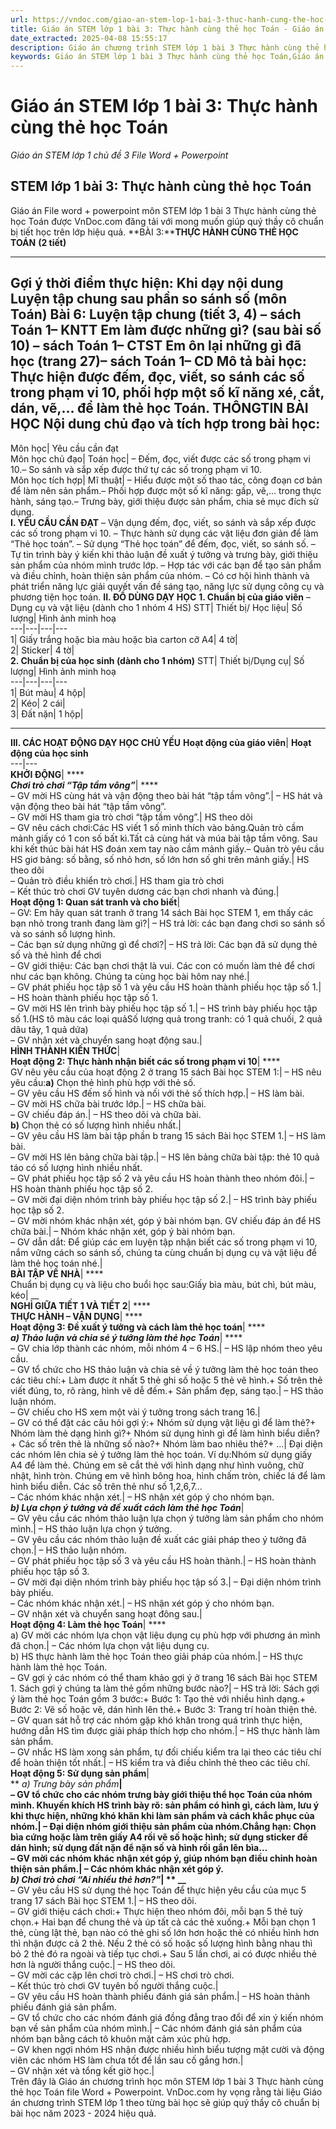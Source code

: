 ```yaml
---
url: https://vndoc.com/giao-an-stem-lop-1-bai-3-thuc-hanh-cung-the-hoc-toan-303171
title: Giáo án STEM lớp 1 bài 3: Thực hành cùng thẻ học Toán - Giáo án STEM lớp 1 chủ đề 3 File Word + Powerpoint - VnDoc.com
date_extracted: 2025-04-08 15:55:17
description: Giáo án chương trình STEM lớp 1 bài 3 Thực hành cùng thẻ học Toán bao gồm đầy đủ file Word + powerpoint giúp quý thầy cô lên tiết học hiệu quả.
keywords: Giáo án STEM lớp 1 bài 3 Thực hành cùng thẻ học Toán,Giáo án STEM lớp 1 chủ đề 3,Giáo án STEM lớp 1 bài 3,giáo án bài học stem lớp 1 bài 3,giáo án môn stem lớp 1 bài 3,giáo án Chương trình STEM lớp 1 bài 3,bài học stem lớp 1 bài 3,bài học stem lớp 1 chủ đề 3,bài 3 Thực hành cùng thẻ học Toán
---
```


# Giáo án STEM lớp 1 bài 3: Thực hành cùng thẻ học Toán
 _Giáo án STEM lớp 1 chủ đề 3 File Word + Powerpoint_
## STEM lớp 1 bài 3: Thực hành cùng thẻ học Toán
Giáo án File word + powerpoint môn STEM lớp 1 bài 3 Thực hành cùng thẻ học Toán được VnDoc.com đăng tải với mong muốn giúp quý thầy cô chuẩn bị tiết học trên lớp hiệu quả.
**BÀI 3:****THỰC HÀNH CÙNG THẺ HỌC TOÁN**
**\(2 tiết\)**
****
**Gợi ý thời điểm thực hiện:**
Khi dạy nội dung Luyện tập chung sau phần so sánh số \(môn Toán\)
Bài 6: Luyện tập chung \(tiết 3, 4\) – sách Toán 1– KNTT
Em làm được những gì? \(sau bài số 10\) – sách Toán 1– CTST
Em ôn lại những gì đã học \(trang 27\)– sách Toán 1– CD
**Mô tả bài học:**
Thực hiện được đếm, đọc, viết, so sánh các số trong phạm vi 10, phối hợp một số kĩ năng xé, cắt, dán, vẽ,… để làm thẻ học Toán.
**THÔNG****TIN BÀI HỌC******
**Nội dung chủ đạo và tích hợp trong bài học:**  
---  
Môn học| Yêu cầu cần đạt  
Môn học chủ đạo| Toán học| – Đếm, đọc, viết được các số trong phạm vi 10.– So sánh và sắp xếp được thứ tự các số trong phạm vi 10.  
Môn học tích hợp| Mĩ thuật| – Hiểu được một số thao tác, công đoạn cơ bản để làm nên sản phẩm.– Phối hợp được một số kĩ năng: gấp, vẽ,... trong thực hành, sáng tạo.– Trưng bày, giới thiệu được sản phẩm, chia sẻ mục đích sử dụng.  
**I. YÊU CẦU CẦN ĐẠT**
– Vận dụng đếm, đọc, viết, so sánh và sắp xếp được các số trong phạm vi 10.
– Thực hành sử dụng các vật liệu đơn giản để làm “Thẻ học toán”.
– Sử dụng “Thẻ học toán” để đếm, đọc, viết, so sánh số.
– Tự tin trình bày ý kiến khi thảo luận đề xuất ý tưởng và trưng bày, giới thiệu sản phẩm của nhóm mình trước lớp.
– Hợp tác với các bạn để tạo sản phẩm và điều chỉnh, hoàn thiện sản phẩm của nhóm.
– Có cơ hội hình thành và phát triển năng lực giải quyết vấn đề sáng tạo, năng lực sử dụng công cụ và phương tiện học toán.
**II. ĐỒ DÙNG DẠY HỌC**
**1\. Chuẩn bị của giáo viên**
– Dụng cụ và vật liệu \(dành cho 1 nhóm 4 HS\)
STT| Thiết bị/ Học liệu| Số lượng| Hình ảnh minh hoạ  
---|---|---|---  
1| Giấy trắng hoặc bìa màu hoặc bìa carton cỡ A4| 4 tờ|   
2| Sticker| 4 tờ|   
**2\. Chuẩn bị của học sinh \(dành cho 1 nhóm\)**
STT| Thiết bị/Dụng cụ| Số lượng| Hình ảnh minh hoạ  
---|---|---|---  
1| Bút màu| 4 hộp|   
2| Kéo| 2 cái|   
3| Đất nặn| 1 hộp|   
****
**III. CÁC HOẠT ĐỘNG DẠY HỌC CHỦ YẾU**
**Hoạt động của giáo viên**| **Hoạt động của học sinh**  
---|---  
**KHỞI ĐỘNG**| ****  
**_Chơi trò chơi “Tập tầm vông”_**| ****  
– GV mời HS cùng hát và vận động theo bài hát “tập tầm vông”.| – HS hát và vận động theo bài hát “tập tầm vông”.  
– GV mời HS tham gia trò chơi “tập tầm vông”.| HS theo dõi  
– GV nêu cách chơi:Các HS viết 1 số mình thích vào bảng.Quản trò cầm mảnh giấy có 1 con số bất kì.Tất cả cùng hát và múa bài tập tầm vông. Sau khi kết thúc bài hát HS đoán xem tay nào cầm mảnh giấy.– Quản trò yêu cầu HS giơ bảng: số bằng, số nhỏ hơn, số lớn hơn số ghi trên mảnh giấy.| HS theo dõi  
– Quản trò điều khiển trò chơi.| HS tham gia trò chơi  
– Kết thúc trò chơi GV tuyên dương các bạn chơi nhanh và đúng.|   
**Hoạt động 1: Quan sát tranh và cho biết**|   
– GV: Em hãy quan sát tranh ở trang 14 sách Bài học STEM 1, em thấy các bạn nhỏ trong tranh đang làm gì?| – HS trả lời: các bạn đang chơi so sánh số và so sánh số lượng hình.  
– Các bạn sử dụng những gì để chơi?| – HS trả lời: Các bạn đã sử dụng thẻ số và thẻ hình để chơi  
– GV giới thiệu: Các bạn chơi thật là vui. Các con có muốn làm thẻ để chơi như các bạn không. Chúng ta cùng học bài hôm nay nhé.|   
– GV phát phiếu học tập số 1 và yêu cầu HS hoàn thành phiếu học tập số 1.| – HS hoàn thành phiếu học tập số 1.  
– GV mời HS lên trình bày phiếu học tập số 1.| – HS trình bày phiếu học tập số 1.\(HS tô màu các loại quảSố lượng quả trong tranh: có 1 quả chuối, 2 quả dâu tây, 1 quả dứa\)  
– GV nhận xét và chuyển sang hoạt động sau.|   
**HÌNH THÀNH KIẾN THỨC**|   
**Hoạt động 2: Thực hành nhận biết các số trong phạm vi 10**| ****  
GV nêu yêu cầu của hoạt động 2 ở trang 15 sách Bài học STEM 1:| – HS nêu yêu cầu:**a\)** Chọn thẻ hình phù hợp với thẻ số.  
– GV yêu cầu HS đếm số hình và nối với thẻ số thích hợp.| – HS làm bài.  
– GV mời HS chữa bài trước lớp.| – HS chữa bài.  
– GV chiếu đáp án.| – HS theo dõi và chữa bài.  
**b\)** Chọn thẻ có số lượng hình nhiều nhất.|   
– GV yêu cầu HS làm bài tập phần b trang 15 sách Bài học STEM 1.| – HS làm bài.  
– GV mời HS lên bảng chữa bài tập.| – HS lên bảng chữa bài tập: thẻ 10 quả táo có số lượng hình nhiều nhất.  
– GV phát phiếu học tập số 2 và yêu cầu HS hoàn thành theo nhóm đôi.| – HS hoàn thành phiếu học tập số 2.  
– GV mời đại diện nhóm trình bày phiếu học tập số 2.| – HS trình bày phiếu học tập số 2.  
– GV mời nhóm khác nhận xét, góp ý bài nhóm bạn. GV chiếu đáp án để HS chữa bài.| – Nhóm khác nhận xét, góp ý bài nhóm bạn.  
– GV dẫn dắt: Để giúp các em luyện tập nhận biết các số trong phạm vi 10, nắm vững cách so sánh số, chúng ta cùng chuẩn bị dụng cụ và vật liệu để làm thẻ học toán nhé.|   
**BÀI TẬP VỀ NHÀ**| ****  
Chuẩn bị dụng cụ và liệu cho buổi học sau:Giấy bìa màu, bút chì, bút màu, kéo|  __  
**NGHỈ GIỮA TIẾT 1 VÀ TIẾT 2**| ****  
**THỰC HÀNH – VẬN DỤNG**| ****  
**Hoạt động 3: Đề xuất ý tưởng và cách làm thẻ học toán**| ****  
**_a\) Thảo luận và chia sẻ ý tưởng làm thẻ học Toán_**| ****  
– GV chia lớp thành các nhóm, mỗi nhóm 4 – 6 HS.| – HS lập nhóm theo yêu cầu.  
– GV tổ chức cho HS thảo luận và chia sẻ về ý tưởng làm thẻ học toán theo các tiêu chí:\+ Làm được ít nhất 5 thẻ ghi số hoặc 5 thẻ vẽ hình.\+ Số trên thẻ viết đúng, to, rõ ràng, hình vẽ dễ đếm.\+ Sản phẩm đẹp, sáng tạo.| – HS thảo luận nhóm.  
– GV chiếu cho HS xem một vài ý tưởng trong sách trang 16.|   
– GV có thể đặt các câu hỏi gợi ý:\+ Nhóm sử dụng vật liệu gì để làm thẻ?\+ Nhóm làm thẻ dạng hình gì?\+ Nhóm sử dụng hình gì để làm hình biểu diễn?\+ Các số trên thẻ là những số nào?\+ Nhóm làm bao nhiêu thẻ?\+ ...| Đại diện các nhóm lên chia sẻ ý tưởng làm thẻ học toán. Ví dụ:Nhóm sử dụng giấy A4 để làm thẻ. Chúng em sẽ cắt thẻ với hình dạng như hình vuông, chữ nhật, hình tròn. Chúng em vẽ hình bông hoa, hình chấm tròn, chiếc lá để làm hình biểu diễn. Các số trên thẻ như số 1,2,6,7...  
– Các nhóm khác nhận xét.| – HS nhận xét góp ý cho nhóm bạn.  
**_b\) Lựa chọn ý tưởng và đề xuất cách làm thẻ học Toán_**|   
– GV yêu cầu các nhóm thảo luận lựa chọn ý tưởng làm sản phẩm cho nhóm mình.| – HS thảo luận lựa chọn ý tưởng.  
– GV yêu cầu các nhóm thảo luận đề xuất các giải pháp theo ý tưởng đã chọn.| – HS thảo luận nhóm.  
– GV phát phiếu học tập số 3 và yêu cầu HS hoàn thành.| – HS hoàn thành phiếu học tập số 3.  
– GV mời đại diện nhóm trình bày phiếu học tập số 3.| – Đại diện nhóm trình bày phiếu.  
– Các nhóm khác nhận xét.| – HS nhận xét góp ý cho nhóm bạn.  
– GV nhận xét và chuyển sang hoạt đông sau.|   
**Hoạt động 4: Làm thẻ học Toán**| ****  
a\) GV mời các nhóm lựa chọn vật liệu dụng cụ phù hợp với phương án mình đã chọn.| – Các nhóm lựa chọn vật liệu dụng cụ.  
b\) HS thực hành làm thẻ học Toán theo giải pháp của nhóm.| – HS thực hành làm thẻ học Toán.  
– GV gợi ý các nhóm có thể tham khảo gợi ý ở trang 16 sách Bài học STEM 1. Sách gợi ý chúng ta làm thẻ gồm những bước nào?| – HS trả lời: Sách gợi ý làm thẻ học Toán gồm 3 bước:\+ Bước 1: Tạo thẻ với nhiều hình dạng.\+ Bước 2: Vẽ số hoặc vẽ, dán hình lên thẻ.\+ Bước 3: Trang trí hoàn thiện thẻ.  
– GV quan sát hỗ trợ các nhóm gặp khó khăn trong quá trình thực hiện, hướng dẫn HS tìm được giải pháp thích hợp cho nhóm.| – HS thực hành làm sản phẩm.  
– GV nhắc HS làm xong sản phẩm, tự đối chiếu kiểm tra lại theo các tiêu chí để hoàn thiện tốt nhất.| – HS kiểm tra và điều chỉnh thẻ theo các tiêu chí.  
**Hoạt động 5: Sử dụng sản phẩm**|   
** _a\) Trưng bày sản phẩm_**|   
– GV tổ chức cho các nhóm trưng bày giới thiệu thể học Toán của nhóm mình. Khuyến khích HS trình bày rõ: sản phẩm có hình gì, cách làm, lưu ý khi thực hiện, những khó khăn khi làm sản phẩm và cách khắc phục của nhóm.| – Đại diện nhóm giới thiệu sản phẩm của nhóm.Chẳng hạn: Chọn bìa cứng hoặc làm trên giấy A4 rồi vẽ số hoặc hình; sử dụng sticker để dán hình; sử dụng đất nặn để nặn số và hình rồi gắn lên bìa…  
– GV mời các nhóm khác nhận xét góp ý, giúp nhóm bạn điều chỉnh hoàn thiện sản phẩm.| – Các nhóm khác nhận xét góp ý.  
**_b\) Chơi trò chơi “Ai nhiều thẻ hơn?”_**| ** __**  
– GV yêu cầu HS sử dụng thẻ học Toán để thực hiện yêu cầu của mục 5 trang 17 sách Bài học STEM 1.| – HS theo dõi.  
– GV giới thiệu cách chơi:\+ Thực hiện theo nhóm đôi, mỗi bạn 5 thẻ tuỳ chọn.\+ Hai bạn để chung thẻ và úp tất cả các thẻ xuống.\+ Mỗi bạn chọn 1 thẻ, cùng lật thẻ, bạn nào có thẻ ghi số lớn hơn hoặc thẻ có nhiều hình hơn thì nhận được cả 2 thẻ. Nếu 2 thẻ có số hoặc số lượng hình bằng nhau thì bỏ 2 thẻ đó ra ngoài và tiếp tục chơi.\+ Sau 5 lần chơi, ai có được nhiều thẻ hơn là người thắng cuộc.| – HS theo dõi.  
– GV mời các cặp lên chơi trò chơi.| – HS chơi trò chơi.  
– Kết thúc trò chơi GV tuyên bố người thắng cuộc.|   
– GV yêu cầu HS hoàn thành phiếu đánh giá sản phẩm.| – HS hoàn thành phiếu đánh giá sản phẩm.  
– GV tổ chức cho các nhóm đánh giá đồng đẳng trao đổi để xin ý kiến nhóm bạn về sản phẩm của nhóm mình.| – Các nhóm đánh giá sản phẩm của nhóm bạn bằng cách tô khuôn mặt cảm xúc phù hợp.  
– GV khen ngợi nhóm HS nhận được nhiều hình biểu tượng mặt cười và động viên các nhóm HS làm chưa tốt để lần sau cố gắng hơn.|   
– GV nhận xét và tổng kết giờ học.|   
Trên đây là Giáo án chương trình học môn STEM lớp 1 bài 3 Thực hành cùng thẻ học Toán file Word + Powerpoint. VnDoc.com hy vọng rằng tài liệu Giáo án chương trình STEM lớp 1 theo từng bài học sẽ giúp quý thầy cô chuẩn bị bài học năm 2023 - 2024 hiệu quả.
